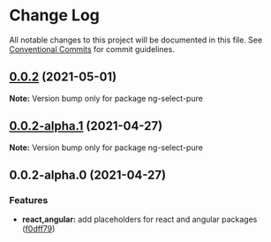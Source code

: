 # Change Log

All notable changes to this project will be documented in this file.
See [Conventional Commits](https://conventionalcommits.org) for commit guidelines.

## [0.0.2](https://github.com/dudyn5ky1/select-pure/compare/ng-select-pure@0.0.2-alpha.1...ng-select-pure@0.0.2) (2021-05-01)

**Note:** Version bump only for package ng-select-pure





## [0.0.2-alpha.1](https://github.com/dudyn5ky1/select-pure/compare/ng-select-pure@0.0.2-alpha.0...ng-select-pure@0.0.2-alpha.1) (2021-04-27)

**Note:** Version bump only for package ng-select-pure





## 0.0.2-alpha.0 (2021-04-27)


### Features

* **react,angular:** add placeholders for react and angular packages ([f0dff79](https://github.com/dudyn5ky1/select-pure/commit/f0dff7979cc9eca6fc5d1497823f65ce91a1f054))

